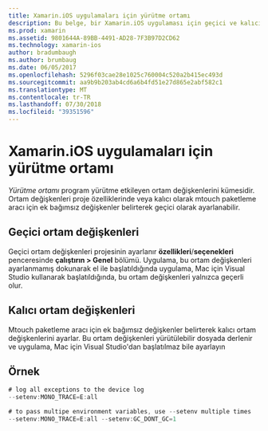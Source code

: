 ```yaml
---
title: Xamarin.iOS uygulamaları için yürütme ortamı
description: Bu belge, bir Xamarin.iOS uygulaması için geçici ve kalıcı ortam değişkenlerini ayarlamak açıklar. Değişkenleri, bir projenin özelliklerini veya mtouch paketleme aracı için ek bağımsız değişkenler olarak belirtilebilir.
ms.prod: xamarin
ms.assetid: 9801644A-89BB-4491-AD28-7F3B97D2CD62
ms.technology: xamarin-ios
author: bradumbaugh
ms.author: brumbaug
ms.date: 06/05/2017
ms.openlocfilehash: 5296f03cae28e1025c760004c520a2b415ec493d
ms.sourcegitcommit: aa9b9b203ab4cd6a6b4fd51e27d865e2abf582c1
ms.translationtype: MT
ms.contentlocale: tr-TR
ms.lasthandoff: 07/30/2018
ms.locfileid: "39351596"
---
```

# <a name="execution-environment-for-xamarinios-apps"></a>Xamarin.iOS uygulamaları için yürütme ortamı

*Yürütme ortamı* program yürütme etkileyen ortam değişkenlerini kümesidir. Ortam değişkenleri proje özelliklerinde veya kalıcı olarak mtouch paketleme aracı için ek bağımsız değişkenler belirterek geçici olarak ayarlanabilir.

## <a name="temporary-environment-variables"></a>Geçici ortam değişkenleri

Geçici ortam değişkenleri projesinin ayarlanır **özellikleri**/**seçenekleri** penceresinde **çalıştırın > Genel** bölümü. Uygulama, bu ortam değişkenleri ayarlanmamış dokunarak el ile başlatıldığında uygulama, Mac için Visual Studio kullanarak başlatıldığında, bu ortam değişkenleri yalnızca geçerli olur.

## <a name="permanent-environment-variables"></a>Kalıcı ortam değişkenleri

Mtouch paketleme aracı için ek bağımsız değişkenler belirterek kalıcı ortam değişkenlerini ayarlar. Bu ortam değişkenleri yürütülebilir dosyada derlenir ve uygulama, Mac için Visual Studio'dan başlatılmaz bile ayarlayın

## <a name="example"></a>Örnek

```csharp
# log all exceptions to the device log
--setenv:MONO_TRACE=E:all

# to pass multipe environment variables, use --setenv multiple times
--setenv:MONO_TRACE=E:all --setenv:GC_DONT_GC=1
```

